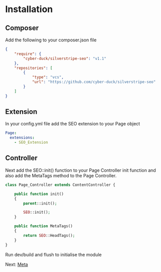 # Installation

## Composer

Add the following to your composer.json file

```json
{  
    "require": {  
        "cyber-duck/silverstripe-seo": "v1.1"
    },  
    "repositories": [  
        {  
            "type": "vcs",  
            "url": "https://github.com/cyber-duck/silverstripe-seo"  
        }  
    ]  
}
```

## Extension

In your config.yml file add the SEO extension to your Page object

```yml
Page:
  extensions:
    - SEO_Extension
```

## Controller

Next add the SEO::init() function to your Page Controller init function and also add the MetaTags method to the Page Controller.

```php
class Page_Controller extends ContentController {

    public function init()
    {
        parent::init();

        SEO::init();
    }

    public function MetaTags()
    {
        return SEO::HeadTags();
    }
}
```

Run dev/build and flush to initialise the module

Next: [Meta](../meta)
